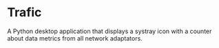 # Trafic

A Python desktop application that displays a systray icon with a counter about data metrics from all network adaptators.
